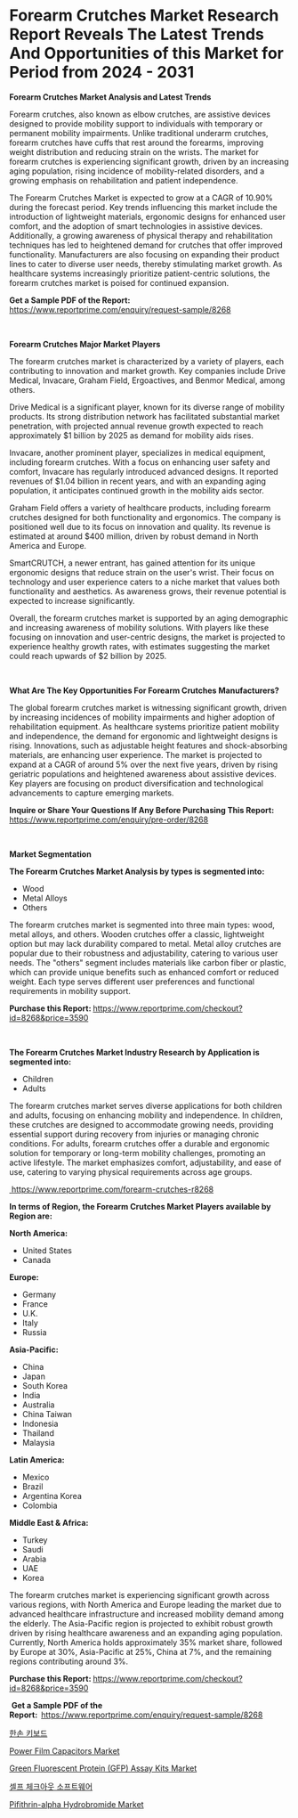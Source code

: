 <p><h1>Forearm Crutches Market Research Report Reveals The Latest Trends And Opportunities of this Market for Period from 2024 - 2031</h1></p><p><strong>Forearm Crutches Market Analysis and Latest Trends</strong></p>
<p><p>Forearm crutches, also known as elbow crutches, are assistive devices designed to provide mobility support to individuals with temporary or permanent mobility impairments. Unlike traditional underarm crutches, forearm crutches have cuffs that rest around the forearms, improving weight distribution and reducing strain on the wrists. The market for forearm crutches is experiencing significant growth, driven by an increasing aging population, rising incidence of mobility-related disorders, and a growing emphasis on rehabilitation and patient independence.</p><p>The Forearm Crutches Market is expected to grow at a CAGR of 10.90% during the forecast period. Key trends influencing this market include the introduction of lightweight materials, ergonomic designs for enhanced user comfort, and the adoption of smart technologies in assistive devices. Additionally, a growing awareness of physical therapy and rehabilitation techniques has led to heightened demand for crutches that offer improved functionality. Manufacturers are also focusing on expanding their product lines to cater to diverse user needs, thereby stimulating market growth. As healthcare systems increasingly prioritize patient-centric solutions, the forearm crutches market is poised for continued expansion.</p></p>
<p><strong>Get a Sample PDF of the Report:&nbsp;</strong> <a href="https://www.reportprime.com/enquiry/request-sample/8268">https://www.reportprime.com/enquiry/request-sample/8268</a></p>
<p>&nbsp;</p>
<p><strong>Forearm Crutches Major Market Players</strong></p>
<p><p>The forearm crutches market is characterized by a variety of players, each contributing to innovation and market growth. Key companies include Drive Medical, Invacare, Graham Field, Ergoactives, and Benmor Medical, among others.</p><p>Drive Medical is a significant player, known for its diverse range of mobility products. Its strong distribution network has facilitated substantial market penetration, with projected annual revenue growth expected to reach approximately $1 billion by 2025 as demand for mobility aids rises.</p><p>Invacare, another prominent player, specializes in medical equipment, including forearm crutches. With a focus on enhancing user safety and comfort, Invacare has regularly introduced advanced designs. It reported revenues of $1.04 billion in recent years, and with an expanding aging population, it anticipates continued growth in the mobility aids sector.</p><p>Graham Field offers a variety of healthcare products, including forearm crutches designed for both functionality and ergonomics. The company is positioned well due to its focus on innovation and quality. Its revenue is estimated at around $400 million, driven by robust demand in North America and Europe.</p><p>SmartCRUTCH, a newer entrant, has gained attention for its unique ergonomic designs that reduce strain on the user's wrist. Their focus on technology and user experience caters to a niche market that values both functionality and aesthetics. As awareness grows, their revenue potential is expected to increase significantly.</p><p>Overall, the forearm crutches market is supported by an aging demographic and increasing awareness of mobility solutions. With players like these focusing on innovation and user-centric designs, the market is projected to experience healthy growth rates, with estimates suggesting the market could reach upwards of $2 billion by 2025.</p></p>
<p>&nbsp;</p>
<p><strong>What Are The Key Opportunities For Forearm Crutches Manufacturers?</strong></p>
<p><p>The global forearm crutches market is witnessing significant growth, driven by increasing incidences of mobility impairments and higher adoption of rehabilitation equipment. As healthcare systems prioritize patient mobility and independence, the demand for ergonomic and lightweight designs is rising. Innovations, such as adjustable height features and shock-absorbing materials, are enhancing user experience. The market is projected to expand at a CAGR of around 5% over the next five years, driven by rising geriatric populations and heightened awareness about assistive devices. Key players are focusing on product diversification and technological advancements to capture emerging markets.</p></p>
<p><strong>Inquire or Share Your Questions If Any Before Purchasing This Report:</strong> <a href="https://www.reportprime.com/enquiry/pre-order/8268">https://www.reportprime.com/enquiry/pre-order/8268</a></p>
<p>&nbsp;</p>
<p><strong>Market Segmentation</strong></p>
<p><strong>The Forearm Crutches Market Analysis by types is segmented into:</strong></p>
<p><ul><li>Wood</li><li>Metal Alloys</li><li>Others</li></ul></p>
<p><p>The forearm crutches market is segmented into three main types: wood, metal alloys, and others. Wooden crutches offer a classic, lightweight option but may lack durability compared to metal. Metal alloy crutches are popular due to their robustness and adjustability, catering to various user needs. The "others" segment includes materials like carbon fiber or plastic, which can provide unique benefits such as enhanced comfort or reduced weight. Each type serves different user preferences and functional requirements in mobility support.</p></p>
<p><strong>Purchase this Report:&nbsp;</strong><a href="https://www.reportprime.com/checkout?id=8268&price=3590">https://www.reportprime.com/checkout?id=8268&price=3590</a></p>
<p>&nbsp;</p>
<p><strong>The Forearm Crutches Market Industry Research by Application is segmented into:</strong></p>
<p><ul><li>Children</li><li>Adults</li></ul></p>
<p><p>The forearm crutches market serves diverse applications for both children and adults, focusing on enhancing mobility and independence. In children, these crutches are designed to accommodate growing needs, providing essential support during recovery from injuries or managing chronic conditions. For adults, forearm crutches offer a durable and ergonomic solution for temporary or long-term mobility challenges, promoting an active lifestyle. The market emphasizes comfort, adjustability, and ease of use, catering to varying physical requirements across age groups.</p></p>
<p><a href="https://www.reportprime.com/forearm-crutches-r8268">&nbsp;https://www.reportprime.com/forearm-crutches-r8268</a></p>
<p><strong>In terms of Region, the Forearm Crutches Market Players available by Region are:</strong></p>
<p>
    <p> <strong> North America: </strong>
        <ul>
            <li>United States</li>
            <li>Canada</li>
        </ul>
        </p> 
    <p> <strong> Europe: </strong>
        <ul>
            <li>Germany</li>
            <li>France</li>
            <li>U.K.</li>
            <li>Italy</li>
            <li>Russia</li>
        </ul>
        </p> 
    <p> <strong> Asia-Pacific: </strong>
        <ul>
            <li>China</li>
            <li>Japan</li>
            <li>South Korea</li>
            <li>India</li>
            <li>Australia</li>
            <li>China Taiwan</li>
            <li>Indonesia</li>
            <li>Thailand</li>
            <li>Malaysia</li>
        </ul>
        </p> 
    <p> <strong> Latin America: </strong>
        <ul>
            <li>Mexico</li>
            <li>Brazil</li>
            <li>Argentina Korea</li>
            <li>Colombia</li>
        </ul>
        </p> 
    <p> <strong> Middle East & Africa: </strong>
        <ul>
            <li>Turkey</li>
            <li>Saudi</li>
            <li>Arabia</li>
            <li>UAE</li>
            <li>Korea</li>
        </ul>
    </p>
    </p>
<p><p>The forearm crutches market is experiencing significant growth across various regions, with North America and Europe leading the market due to advanced healthcare infrastructure and increased mobility demand among the elderly. The Asia-Pacific region is projected to exhibit robust growth driven by rising healthcare awareness and an expanding aging population. Currently, North America holds approximately 35% market share, followed by Europe at 30%, Asia-Pacific at 25%, China at 7%, and the remaining regions contributing around 3%.</p></p>
<p><strong>Purchase this Report: </strong><a href="https://www.reportprime.com/checkout?id=8268&price=3590">https://www.reportprime.com/checkout?id=8268&price=3590</a></p>
<p>&nbsp;<strong>Get a Sample PDF of the Report:&nbsp;&nbsp;</strong><a href="https://www.reportprime.com/enquiry/request-sample/8268">https://www.reportprime.com/enquiry/request-sample/8268</a></p>
<p><strong></strong></p>
<p><p><a href="https://medium.com/@rudyswaniafgwski56664/%EC%84%B8%EA%B3%84-one-handed-keyboard-market-%EC%9D%80-2024%EC%97%90%EC%84%9C-2031%EB%A1%9C-%EC%97%B0%ED%8F%89%EA%B7%A0-%EC%A6%9D%EA%B0%80%EC%9C%A8%EC%9D%84-%EB%B3%B4%EC%9D%BC-%EA%B2%83%EC%9C%BC%EB%A1%9C-%EC%98%88%EC%83%81%EB%90%A9%EB%8B%88%EB%8B%A4-1c0c244c50cd">한손 키보드</a></p><p><a href="https://www.linkedin.com/pulse/power-film-capacitors-market-size-growing-cagr-74-report-p2bcc?trackingId=1VZUBNXBRy%2Baze9SlhJL6A%3D%3D">Power Film Capacitors Market</a></p><p><a href="https://issuu.com/reportprime-2/docs/green-fluorescent-protein-gfp-assay_f190c397a472d1">Green Fluorescent Protein (GFP) Assay Kits Market</a></p><p><a href="https://medium.com/@rudyswaniafgwski56664/%EC%84%B8%EA%B3%84-self-checkout-software-market-%EC%9D%80-2024%EC%97%90%EC%84%9C-2031%EB%A1%9C-%EC%97%B0%ED%8F%89%EA%B7%A0-%EC%A6%9D%EA%B0%80%EC%9C%A8%EC%9D%84-%EB%B3%B4%EC%9D%BC-%EA%B2%83%EC%9C%BC%EB%A1%9C-%EC%98%88%EC%83%81%EB%90%A9%EB%8B%88%EB%8B%A4-35aceaa8c941">셀프 체크아웃 소프트웨어</a></p><p><a href="https://issuu.com/reportprime-2/docs/pifithrin-alpha-hydrobromide-market_10a3b81eb62dd4">Pifithrin-alpha Hydrobromide Market</a></p></p>